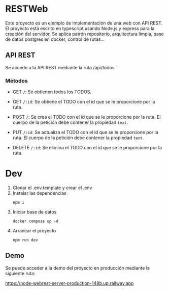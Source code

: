 
# RESTWeb

Este proyecto es un ejemplo de implementación de una web con API REST. El proyecto está escrito en typescript usando Node.js y express para la creación del servidor. Se aplica patrón repositorio, arquitectura limpia, base de datos postgres en docker, control de rutas...


## API REST
Se accede a la API REST mediante la ruta /api/todos

### Métodos
- GET `/`: Se obtienen todos los TODOS.


- GET `/:id`: Se obtiene el TODO con el id que se le proporcione por la ruta.


- POST `/`: Se crea el TODO con el id que se le proporcione por la ruta. El cuerpo de la petición debe contener la propiedad `text`.


- PUT `/:id`: Se actualiza el TODO con el id que se le proporcione por la ruta. El cuerpo de la petición debe contener la propiedad `text`.


- DELETE `/:id`: Se elimina el TODO con el id que se le proporcione por la ruta.


# Dev
1. Clonar el .env.template y crear el .env
2. Instalar las dependencias
    ```
    npm i
    ```
3. Iniciar base de datos
    ```
    docker compose up -d
    ```
4. Arrancar el proyecto
    ```
    npm run dev
    ```

## Demo
Se puede acceder a la demo del proyecto en producción mediante la siguiente ruta:


https://node-webrest-server-production-148b.up.railway.app